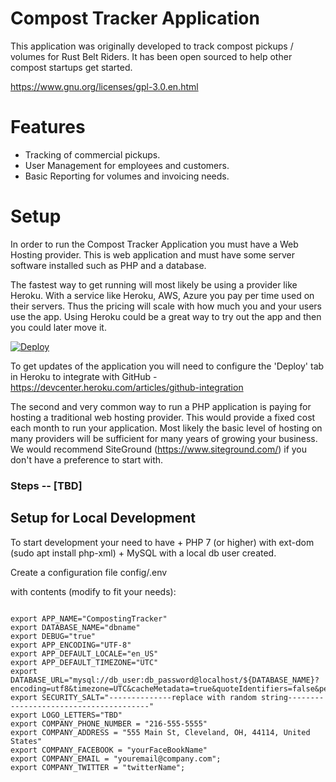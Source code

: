# Compost Tracker Application

This application was originally developed to track compost pickups / volumes for Rust Belt Riders.  It has been open sourced to help other compost startups get started.

https://www.gnu.org/licenses/gpl-3.0.en.html

# Features

* Tracking of commercial pickups.
* User Management for employees and customers.
* Basic Reporting for volumes and invoicing needs.

# Setup

In order to run the Compost Tracker Application you must have a Web Hosting provider.  This is web application and must have some server software installed such as PHP and a database.

The fastest way to get running will most likely be using a provider like Heroku.  With a service like Heroku, AWS, Azure you pay per time used on their servers.  Thus the pricing will scale with how much you and your users use the app.  Using Heroku could be a great way to try out the app and then you could later move it.  

[![Deploy](https://www.herokucdn.com/deploy/button.svg)](https://heroku.com/deploy)

To get updates of the application you will need to configure the 'Deploy' tab in Heroku to integrate with GitHub - https://devcenter.heroku.com/articles/github-integration

The second and very common way to run a PHP application is paying for hosting a traditional web hosting provider.  This would provide a fixed cost each month to run your application.  Most likely the basic level of hosting on many providers will be sufficient for many years of growing your business.  We would recommend SiteGround (https://www.siteground.com/) if you don't have a preference to start with.

### Steps -- [TBD]

## Setup for Local Development

To start development your need to have
    + PHP 7 (or higher) with ext-dom (sudo apt install php-xml)
    + MySQL with a local db user created.

Create a configuration file config/.env

with contents (modify to fit your needs):

```

export APP_NAME="CompostingTracker"
export DATABASE_NAME="dbname"
export DEBUG="true"
export APP_ENCODING="UTF-8"
export APP_DEFAULT_LOCALE="en_US"
export APP_DEFAULT_TIMEZONE="UTC"
export DATABASE_URL="mysql://db_user:db_password@localhost/${DATABASE_NAME}?encoding=utf8&timezone=UTC&cacheMetadata=true&quoteIdentifiers=false&persistent=false"
export SECURITY_SALT="--------------replace with random string---------------------------------------"
export LOGO_LETTERS="TBD"
export COMPANY_PHONE_NUMBER = "216-555-5555"
export COMPANY_ADDRESS = "555 Main St, Cleveland, OH, 44114, United States"
export COMPANY_FACEBOOK = "yourFaceBookName"
export COMPANY_EMAIL = "youremail@company.com";
export COMPANY_TWITTER = "twitterName";

```


